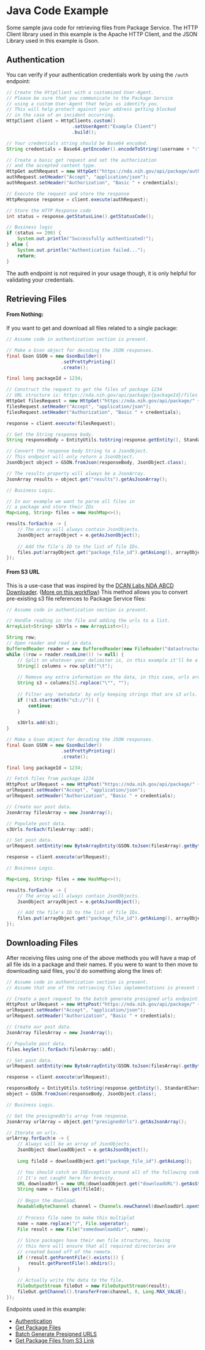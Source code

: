 Java Code Example
=================
Some sample java code for retrieving files
from Package Service. The HTTP Client library
used in this example is the Apache HTTP Client,
and the JSON Library used in this example is Gson.

Authentication
--------------

You can verify if your authentication credentials work
by using the `/auth` endpoint:
```java
// Create the HttpClient with a customized User-Agent.
// Please be sure that you communicate to the Package Service
// using a custom User-Agent that helps us identify you.
// This will help protect against your address getting blocked
// in the case of an incident occurring.
HttpClient client = HttpClients.custom()
                        .setUserAgent("Example Client")
                        .build();

// Your credentials string should be Base64 encoded.
String credentials = Base64.getEncoder().encodeToString((username + ":" + password).getBytes());

// Create a basic get request and set the authorization
// and the accepted content type.
HttpGet authRequest = new HttpGet("https://nda.nih.gov/api/package/auth");
authRequest.setHeader("Accept", "application/json");
authRequest.setHeader("Authorization", "Basic " + credentials);

// Execute the request and store the response
HttpResponse response = client.execute(authRequest);

// Store the HTTP Response code
int status = response.getStatusLine().getStatusCode();

// Business logic
if (status == 200) {
    System.out.println("Successfully authenticated!");
} else {
    System.out.println("Authentication failed...");
    return;
}
```

The auth endpoint is not required in your usage though,
it is only helpful for validating your credentials.  

Retrieving Files
----------------
#### From Nothing:
If you want to get and download all files related to a
single package:
```java
// Assume code in authentication section is present.

// Make a Gson object for decoding the JSON responses.
final Gson GSON = new GsonBuilder()
                    .setPrettyPrinting()
                    .create();

final long packageId = 1234;

// Construct the request to get the files of package 1234
// URL structure is: https://nda.nih.gov/api/package/{packageId}/files
HttpGet filesRequest = new HttpGet("https://nda.nih.gov/api/package/" + packageId + "/files");
filesRequest.setHeader("Accept", "application/json");
filesRequest.setHeader("Authorization", "Basic " + credentials);

response = client.execute(filesRequest);

// Get the String response body.
String responseBody = EntityUtils.toString(response.getEntity(), StandardCharsets.UTF_8);

// Convert the response body String to a JsonObject.
// This endpoint will only return a JsonObject.
JsonObject object = GSON.fromJson(responseBody, JsonObject.class);

// The results property will always be a JsonArray.
JsonArray results = object.get("results").getAsJsonArray();

// Business Logic.

// In our example we want to parse all files in
// a package and store their IDs
Map<Long, String> files = new HashMap<>();

results.forEach(e -> {
    // The array will always contain JsonObjects.
    JsonObject arrayObject = e.getAsJsonObject();
    
    // Add the file's ID to the list of file IDs.
    files.put(arrayObject.get("package_file_id").getAsLong(), arrayObject.get("download_alias").getAsString());
});
```

#### From S3 URL
This is a use-case that was inspired by
the [DCAN Labs NDA ABCD Downloader](https://github.com/DCAN-Labs/nda-abcd-s3-downloader).
([More on this workflow](../MANIFEST_FILE_NOTE.md))
This method allows you to convert pre-existing s3
file references to Package Service files:
```java
// Assume code in authentication section is present.

// Handle reading in the file and adding the urls to a list.
ArrayList<String> s3Urls = new ArrayList<>();

String row;
// Open reader and read in data.
BufferedReader reader = new BufferedReader(new FileReader("datastructure_manifest.txt"));
while ((row = reader.readLine()) != null) {
    // Split on whatever your delimiter is, in this example it'll be a tab character.
    String[] columns = row.split("\t");
    
    // Remove any extra information on the data, in this case, urls are surrounded with "", so remove those.
    String s3 = columns[5].replace("\"", "");
    
    // Filter any 'metadata' by only keeping strings that are s3 urls.
    if (!s3.startsWith("s3://")) {
        continue;
    }
    
    s3Urls.add(s3);
}

// Make a Gson object for decoding the JSON responses.
final Gson GSON = new GsonBuilder()
                    .setPrettyPrinting()
                    .create();

final long packageId = 1234;

// Fetch files from package 1234
HttpPost urlRequest = new HttpPost("https://nda.nih.gov/api/package/" + packageId + "/files");
urlRequest.setHeader("Accept", "application/json");
urlRequest.setHeader("Authorization", "Basic " + credentials);

// Create our post data.
JsonArray filesArray = new JsonArray();

// Populate post data.
s3Urls.forEach(filesArray::add);

// Set post data.
urlRequest.setEntity(new ByteArrayEntity(GSON.toJson(filesArray).getBytes(StandardCharsets.UTF_8)));

response = client.execute(urlRequest);

// Business Logic.

Map<Long, String> files = new HashMap<>();

results.forEach(e -> {
    // The array will always contain JsonObjects.
    JsonObject arrayObject = e.getAsJsonObject();

    // Add the file's ID to the list of file IDs.
    files.put(arrayObject.get("package_file_id").getAsLong(), arrayObject.get("download_alias").getAsString());
});
```

Downloading Files
-----------------
After receiving files using one of the above methods you will have a map of
all file ids in a package and their names. If you were to want to then move
to downloading said files, you'd do something along the lines of:
```java
// Assume code in authentication section is present.
// Assume that one of the retrieving files implementations is present too

// Create a post request to the batch generate presigned urls endpoint.
HttpPost urlRequest = new HttpPost("https://nda.nih.gov/api/package/" + packageId + "/files/batchGeneratePresignedUrls");
urlRequest.setHeader("Accept", "application/json");
urlRequest.setHeader("Authorization", "Basic " + credentials);

// Create our post data.
JsonArray filesArray = new JsonArray();

// Populate post data.
files.keySet().forEach(filesArray::add);

// Set post data.
urlRequest.setEntity(new ByteArrayEntity(GSON.toJson(filesArray).getBytes(StandardCharsets.UTF_8)));

response = client.execute(urlRequest);

responseBody = EntityUtils.toString(response.getEntity(), StandardCharsets.UTF_8);
object = GSON.fromJson(responseBody, JsonObject.class);

// Business Logic.

// Get the presignedUrls array from response.
JsonArray urlArray = object.get("presignedUrls").getAsJsonArray();

// Iterate on urls.
urlArray.forEach(e -> {
    // Always will be an array of JsonObjects.
    JsonObject downloadObject = e.getAsJsonObject();
    
    Long fileId = downloadObject.get("package_file_id").getAsLong();

    // You should catch an IOException around all of the following code.
    // It's not caught here for brevity.
    URL downloadUrl = new URL(downloadObject.get("downloadURL").getAsString());
    String name = files.get(fileId);
    
    // Begin the download.
    ReadableByteChannel channel = Channels.newChannel(downloadUrl.openStream());
    
    // Process file name to make this multiplat
    name = name.replace("/", File.seperator);
    File result = new File("somedownloaddir", name);
    
    // Since packages have their own file structures, having
    // this here will ensure that all required directories are
    // created based off of the remote.
    if (!result.getParentFile().exists()) {
        result.getParentFile().mkdirs();
    }
    
    // Actually write the data to the file.
    FileOutputStream fileOut = new FileOutputStream(result);
    fileOut.getChannel().transferFrom(channel, 0, Long.MAX_VALUE);
});
```

Endpoints used in this example:
- [Authentication](../endpoints/AUTHENTICATION.md)
- [Get Package Files](../endpoints/GET_PACKAGE_FILES.md)
- [Batch Generate Presigned URLS](../endpoints/BATCH_GENERATE_PRESIGNED_URLS.md)
- [Get Package Files from S3 Link](../endpoints/GET_PACKAGE_FILES_FROM_S3.md)